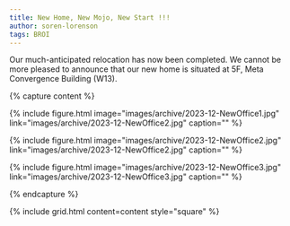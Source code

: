 ```yaml
---
title: New Home, New Mojo, New Start !!!
author: soren-lorenson
tags: BROI
---
```


Our much-anticipated relocation has now been completed. We cannot be more pleased to announce that our new home is situated at 5F, Meta Convergence Building (W13).

{% capture content %}

{%
  include figure.html
  image="images/archive/2023-12-NewOffice1.jpg"
  link="images/archive/2023-12-NewOffice2.jpg"
  caption=""
%}

{%
  include figure.html
  image="images/archive/2023-12-NewOffice2.jpg"
  link="images/archive/2023-12-NewOffice2.jpg"
  caption=""
%}

{%
  include figure.html
  image="images/archive/2023-12-NewOffice3.jpg"
  link="images/archive/2023-12-NewOffice3.jpg"
  caption=""
%}

{% endcapture %}

{% include grid.html content=content style="square" %}

